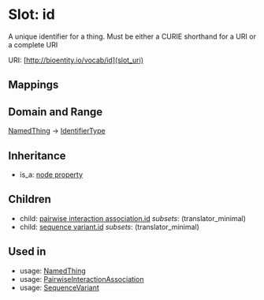 # Slot: id


A unique identifier for a thing. Must be either a CURIE shorthand for a URI or a complete URI

URI: [http://bioentity.io/vocab/id](slot_uri)
## Mappings

## Domain and Range

[NamedThing](NamedThing.md) -> [IdentifierType](IdentifierType.md)
## Inheritance

 *  is_a: [node property](node_property.md)
## Children

 *  child: [pairwise interaction association.id](pairwise_interaction_association_id.md) *subsets*: (translator_minimal)
 *  child: [sequence variant.id](sequence_variant_id.md) *subsets*: (translator_minimal)
## Used in

 *  usage: [NamedThing](NamedThing.md)
 *  usage: [PairwiseInteractionAssociation](PairwiseInteractionAssociation.md)
 *  usage: [SequenceVariant](SequenceVariant.md)
